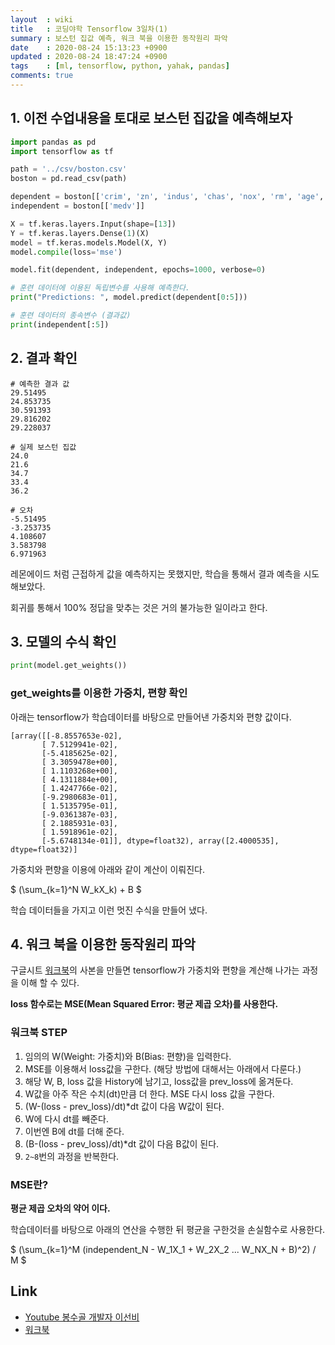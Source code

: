 ```yaml
---
layout  : wiki
title   : 코딩야학 Tensorflow 3일차(1)
summary : 보스턴 집값 예측, 워크 북을 이용한 동작원리 파악
date    : 2020-08-24 15:13:23 +0900
updated : 2020-08-24 18:47:24 +0900
tags    : [ml, tensorflow, python, yahak, pandas]
comments: true
---
```


## 1. 이전 수업내용을 토대로 보스턴 집값을 예측해보자

```python
import pandas as pd
import tensorflow as tf

path = '../csv/boston.csv'
boston = pd.read_csv(path)

dependent = boston[['crim', 'zn', 'indus', 'chas', 'nox', 'rm', 'age', 'dis', 'rad', 'tax', 'ptratio', 'b', 'lstat']]
independent = boston[['medv']]

X = tf.keras.layers.Input(shape=[13])
Y = tf.keras.layers.Dense(1)(X)
model = tf.keras.models.Model(X, Y)
model.compile(loss='mse')

model.fit(dependent, independent, epochs=1000, verbose=0)

# 훈련 데이터에 이용된 독립변수를 사용해 예측한다.
print("Predictions: ", model.predict(dependent[0:5]))

# 훈련 데이터의 종속변수 (결과값)
print(independent[:5])
```

## 2. 결과 확인
```
# 예측한 결과 값
29.51495
24.853735
30.591393
29.816202
29.228037

# 실제 보스턴 집값
24.0    
21.6
34.7
33.4
36.2

# 오차
-5.51495
-3.253735
4.108607
3.583798
6.971963
```

레몬에이드 처럼 근접하게 값을 예측하지는 못했지만, 학습을 통해서 결과 예측을 시도해보았다.

회귀를 통해서 100% 정답을 맞추는 것은 거의 불가능한 일이라고 한다. 

## 3. 모델의 수식 확인

```python
print(model.get_weights())
```

### get_weights를 이용한 가중치, 편향 확인

아래는 tensorflow가 학습데이터를 바탕으로 만들어낸 가중치와 편향 값이다.

```
[array([[-8.8557653e-02],
       [ 7.5129941e-02],
       [-5.4185625e-02],
       [ 3.3059478e+00],
       [ 1.1103268e+00],
       [ 4.1311884e+00],
       [ 1.4247766e-02],
       [-9.2980683e-01],
       [ 1.5135795e-01],
       [-9.0361387e-03],
       [ 2.1885931e-03],
       [ 1.5918961e-02],
       [-5.6748134e-01]], dtype=float32), array([2.4000535], dtype=float32)]
```

가중치와 편향을 이용에 아래와 같이 계산이 이뤄진다.

$
(\sum_{k=1}^N W_kX_k) + B
$

학습 데이터들을 가지고 이런 멋진 수식을 만들어 냈다.

## 4. 워크 북을 이용한 동작원리 파악

구글시트 [워크북](https://bit.ly/2DEBlPd)의 사본을 만들면 tensorflow가 가중치와 
편향을 계산해 나가는 과정을 이해 할 수 있다.

**loss 함수로는 MSE(Mean Squared Error: 평균 제곱 오차)를 사용한다.**

### 워크북 STEP

1. 임의의 W(Weight: 가중치)와 B(Bias: 편향)을 입력한다.
2. MSE를 이용해서 loss값을 구한다. (해당 방법에 대해서는 아래에서 다룬다.)
3. 해당 W, B, loss 값을 History에 남기고, loss값을 prev_loss에 옮겨둔다.
4. W값을 아주 작은 수치(dt)만큼 더 한다. MSE 다시 loss 값을 구한다.
5. (W-(loss - prev_loss)/dt)*dt 값이 다음 W값이 된다.
6. W에 다시 dt를 빼준다.
7. 이번엔 B에 dt를 더해 준다.
8. (B-(loss - prev_loss)/dt)*dt 값이 다음 B값이 된다.
9. `2~8`번의 과정을 반복한다.

### MSE란?

**평균 제곱 오차의 약어 이다.**

학습데이터를 바탕으로 아래의 연산을 수행한 뒤 평균을 구한것을 손실함수로 사용한다.

$
(\sum_{k=1}^M (independent_N - W_1X_1 + W_2X_2 ... W_NX_N + B)^2) / M
$

## Link

* [Youtube 봉수골 개발자 이선비](https://www.youtube.com/watch?v=dpw0wY13XDk&list=PLl1irxoYh2wyLwJutUZx5Q_QEEDZoXBnz&index=1)
* [워크북](https://bit.ly/2DEBlPd)
